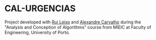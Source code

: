 # CAL-URGENCIAS

Project developed with [Rui Leixo](https://github.com/Lantaros) and [Alexandre Carvalho](https://github.com/ajcarv) during the "Analysis and Conception of Algorithms" course from MIEIC at Faculty of Engineering, University of Porto.
